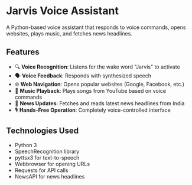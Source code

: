 # Jarvis Voice Assistant

A Python-based voice assistant that responds to voice commands, opens websites, plays music, and fetches news headlines.


## Features

- 🔍 **Voice Recognition**: Listens for the wake word "Jarvis" to activate
- 🗣️ **Voice Feedback**: Responds with synthesized speech
- 🌐 **Web Navigation**: Opens popular websites (Google, Facebook, etc.)
- 🎵 **Music Playback**: Plays songs from YouTube based on voice commands
- 📰 **News Updates**: Fetches and reads latest news headlines from India
- 🎙️ **Hands-Free Operation**: Completely voice-controlled interface

## Technologies Used

- Python 3
- SpeechRecognition library
- pyttsx3 for text-to-speech
- Webbrowser for opening URLs
- Requests for API calls
- NewsAPI for news headlines

